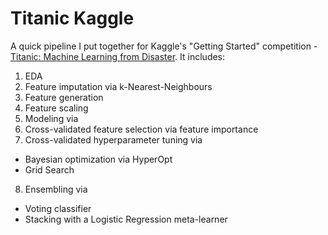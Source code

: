 # Titanic Kaggle
A quick pipeline I put together for Kaggle's "Getting Started" competition - [Titanic: Machine Learning from Disaster](https://www.kaggle.com/competitions/titanic/overview).
It includes:


1.   EDA
2.   Feature imputation via k-Nearest-Neighbours
3.   Feature generation
4.   Feature scaling
5.   Modeling via
6.   Cross-validated feature selection via feature importance
7.   Cross-validated hyperparameter tuning via
 * Bayesian optimization via HyperOpt
 *  Grid Search
8.   Ensembling via
  * Voting classifier
  *  Stacking with a Logistic Regression meta-learner
